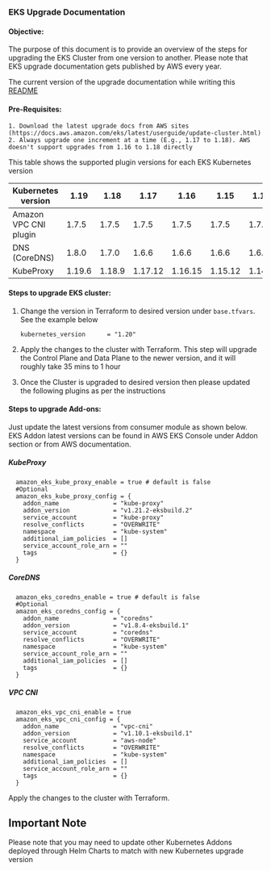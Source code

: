 ### EKS Upgrade Documentation

#### Objective:

The purpose of this document is to provide an overview of the steps for upgrading the EKS Cluster from one version to another. Please note that EKS upgrade documentation gets published by AWS every year.

The current version of the upgrade documentation while writing this [README](https://docs.aws.amazon.com/eks/latest/userguide/update-cluster.html)

#### Pre-Requisites:

    1. Download the latest upgrade docs from AWS sites (https://docs.aws.amazon.com/eks/latest/userguide/update-cluster.html)
    2. Always upgrade one increment at a time (E.g., 1.17 to 1.18). AWS doesn't support upgrades from 1.16 to 1.18 directly

This table shows the supported plugin versions for each EKS Kubernetes version

|Kubernetes version|1.19|1.18|1.17|1.16|1.15|1.14|
| ----------- | --- | --- | --- | --- | --- | --- |
|Amazon VPC CNI plugin|1.7.5|1.7.5|1.7.5|1.7.5|1.7.5|1.7.5|
|DNS (CoreDNS)|1.8.0|1.7.0|1.6.6|1.6.6|1.6.6|1.6.6|
|KubeProxy|1.19.6|1.18.9|1.17.12|1.16.15|1.15.12|1.14.9|

#### Steps to upgrade EKS cluster:

 1. Change the version in Terraform to desired version under `base.tfvars`. See the example below

    ```hcl-terraform
    kubernetes_version      = "1.20"
    ```

2. Apply the changes to the cluster with Terraform. This step will upgrade the Control Plane and Data Plane to the newer version, and it will roughly take 35 mins to 1 hour

3. Once the Cluster is upgraded to desired version then please updated the following plugins as per the instructions

#### Steps to upgrade Add-ons:

Just update the latest versions from consumer module as shown below.
EKS Addon latest versions can be found in AWS EKS Console under Addon section or from AWS documentation.

##### KubeProxy

```hcl-terraform
  amazon_eks_kube_proxy_enable = true # default is false
  #Optional
  amazon_eks_kube_proxy_config = {
    addon_name               = "kube-proxy"
    addon_version            = "v1.21.2-eksbuild.2"
    service_account          = "kube-proxy"
    resolve_conflicts        = "OVERWRITE"
    namespace                = "kube-system"
    additional_iam_policies  = []
    service_account_role_arn = ""
    tags                     = {}
  }
```

##### CoreDNS

```hcl-terraform
  amazon_eks_coredns_enable = true # default is false
  #Optional
  amazon_eks_coredns_config = {
    addon_name               = "coredns"
    addon_version            = "v1.8.4-eksbuild.1"
    service_account          = "coredns"
    resolve_conflicts        = "OVERWRITE"
    namespace                = "kube-system"
    service_account_role_arn = ""
    additional_iam_policies  = []
    tags                     = {}
  }
```

##### VPC CNI

```hcl-terraform
  amazon_eks_vpc_cni_enable = true
  amazon_eks_vpc_cni_config = {
    addon_name               = "vpc-cni"
    addon_version            = "v1.10.1-eksbuild.1"
    service_account          = "aws-node"
    resolve_conflicts        = "OVERWRITE"
    namespace                = "kube-system"
    additional_iam_policies  = []
    service_account_role_arn = ""
    tags                     = {}
  }
```

Apply the changes to the cluster with Terraform.

## Important Note
Please note that you may need to update other Kubernetes Addons deployed through Helm Charts to match with new Kubernetes upgrade version

